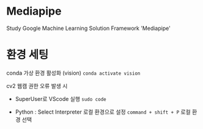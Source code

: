 # Mediapipe
Study Google Machine Learning Solution Framework 'Mediapipe'

# 환경 세팅
conda 가상 환경 활성화 (vision)
`conda activate vision`

cv2 웹캠 권한 오류 발생 시
- SuperUser로 VScode 실행
`sudo code`

- Python : Select Interpreter 로컬 환경으로 설정
`command + shift + P`
로컬 환경 선택

